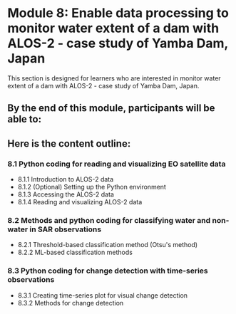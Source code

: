# Module 8: Enable data processing to monitor water extent of a dam with ALOS-2 - case study of Yamba Dam, Japan

This section is designed for learners who are interested in monitor water extent of a dam with ALOS-2 - case study of Yamba Dam, Japan.

By the end of this module, participants will be able to:
- 


## Here is the content outline:
### 8.1 Python coding for reading and visualizing EO satellite data

- 8.1.1 Introduction to ALOS-2 data 
- 8.1.2 (Optional) Setting up the Python environment
- 8.1.3 Accessing the ALOS-2 data
- 8.1.4 Reading and visualizing ALOS-2 data

### 8.2 Methods and python coding for classifying water and non-water in SAR observations

- 8.2.1 Threshold-based classification method (Otsu's method)
- 8.2.2 ML-based classification methods

### 8.3 Python coding for change detection with time-series observations

- 8.3.1 Creating time-series plot for visual change detection
- 8.3.2 Methods for change detection 

```python

```
